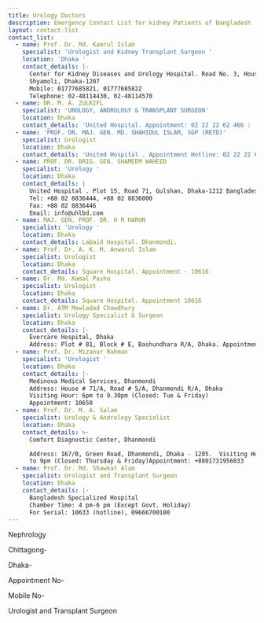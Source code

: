 ```yaml
---
title: Urology Doctors
description: Emergency Contact List for kidney Patients of Bangladesh
layout: contact-list
contact_list:
  - name: Prof. Dr. Md. Kamrul Islam
    specialist: 'Urologist and Kidney Transplant Surgeon '
    location: 'Dhaka '
    contact_details: |-
      Center for Kidney Diseases and Urology Hospital. Road No. 3, House No. 32
      Shyamoli, Dhaka-1207
      Mobile: 01777685821, 01777685822
      Telephone: 02-48114430, 02-48114570
  - name: DR. M. A. ZULKIFL
    specialist: 'UROLOGY, ANDROLOGY & TRANSPLANT SURGEON'
    location: Dhaka
    contact_details: 'United Hospital. Appointment: 02 22 22 62 466 : '
  - name: 'PROF. DR. MAJ. GEN. MD. SHAHIDUL ISLAM, SGP (RETD)'
    specialist: Urologist
    location: Dhaka
    contact_details: 'United Hospital . Appointment Hotline: 02 22 22 62 466'
  - name: PROF. DR. BRIG. GEN. SHAMEEM WAHEED
    specialist: 'Urology '
    location: Dhaka
    contact_details: |
      United Hospital . Plot 15, Road 71, Gulshan, Dhaka-1212 Bangladesh
      Tel: +88 02 8836444, +88 02 8836000
      Fax: +88 02 8836446
      Email: info@uhlbd.com
  - name: MAJ. GEN. PROF. DR. H R HARUN
    specialist: 'Urology '
    location: Dhaka
    contact_details: Labaid Hospital. Dhanmondi.
  - name: Prof. Dr. A. K. M. Anwarul Islam
    specialist: Urologist
    location: Dhaka
    contact_details: Square Hospital. Appointment - 10616
  - name: Dr. Md. Kamal Pasha
    specialist: Urologist
    location: Dhaka
    contact_details: Square Hospital. Appointment 10616
  - name: Dr. ATM Mowladad Chowdhury
    specialist: Urology Specialist & Surgeon
    location: Dhaka
    contact_details: |-
      Evercare Hospital, Dhaka
      Address: Plot # 81, Block # E, Bashundhara R/A, Dhaka. Appointment: 10678
  - name: Prof. Dr. Mizanur Rahman
    specialist: 'Urologist '
    location: Dhaka
    contact_details: |-
      Medinova Medical Services, Dhanmondi
      Address: House # 71/A, Road # 5/A, Dhanmondi R/A, Dhaka
      Visiting Hour: 6pm to 9.30pm (Closed: Tue & Friday)
      Appointment: 10658
  - name: Prof. Dr. M. A. Salam
    specialist: Urology & Andrology Specialist
    location: Dhaka
    contact_details: >-
      Comfort Diagnostic Center, Dhanmondi

      Address: 167/B, Green Road, Dhanmondi, Dhaka - 1205.  Visiting Hour: 7pm
      to 9pm (Closed: Thursday & Friday)Appointment: +8801731956033
  - name: Prof. Dr. Md. Shawkat Alam
    specialist: Urologist and Transplant Surgeon
    location: Dhaka
    contact_details: |-
      Bangladesh Specialized Hospital
      Chamber Time: 4 pm-6 pm (Except Govt. Holiday)
      For Serial: 10633 (hotline), 09666700100
---
```



Nephrology

Chittagong-

Dhaka-

Appointment No-

Mobile No-

Urologist and Transplant Surgeon
